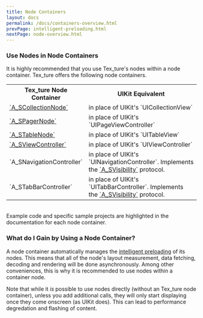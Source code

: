 ```yaml
---
title: Node Containers
layout: docs
permalink: /docs/containers-overview.html
prevPage: intelligent-preloading.html
nextPage: node-overview.html
---
```


### Use Nodes in Node Containers
It is highly recommended that you use Tex_ture's nodes within a node container. Tex_ture offers the following node containers.

<table style="width:100%" class = "paddingBetweenCols">
  <tr>
    <th>Tex_ture Node Container</th>
    <th>UIKit Equivalent</th> 
  </tr>
  <tr>
    <td><a href = "containers-ascollectionnode.html">`A_SCollectionNode`</a></td>
    <td>in place of UIKit's `UICollectionView`</td>
  </tr>
  <tr>
    <td><a href = "containers-aspagernode.html">`A_SPagerNode`</a></td>
    <td>in place of UIKit's `UIPageViewController`</td>
  </tr>
  <tr>
    <td><a href = "containers-astablenode.html">`A_STableNode`</a></td>
    <td>in place of UIKit's `UITableView`</td>
  </tr>
  <tr>
    <td><a href = "containers-asviewcontroller.html">`A_SViewController`</a></td>
    <td>in place of UIKit's `UIViewController`</td>
  </tr>
  <tr>
    <td>`A_SNavigationController`</td>
    <td>in place of UIKit's `UINavigationController`. Implements the <a href = "asvisibility.html">`A_SVisibility`</a> protocol.</td>
  </tr>
  <tr>
    <td>`A_STabBarController`</td>
    <td>in place of UIKit's `UITabBarController`. Implements the <a href = "asvisibility.html">`A_SVisibility`</a> protocol.</td>
  </tr>
</table>

<br>
Example code and specific sample projects are highlighted in the documentation for each node container. 

<!-- For a detailed description on porting an existing UIKit app to Tex_ture, read the <a href = "porting-guide.html">porting guide</a>. -->

### What do I Gain by Using a Node Container?

A node container automatically manages the <a href = "intelligent-preloading.html">intelligent preloading</a> of its nodes. This means that all of the node's layout measurement, data fetching, decoding and rendering will be done asynchronously. Among other conveniences, this is why it is recommended to use nodes within a container node.

Note that while it _is_ possible to use nodes directly (without an Tex_ture node container), unless you add additional calls, they will only start displaying once they come onscreen (as UIKit does). This can lead to performance degredation and flashing of content.
